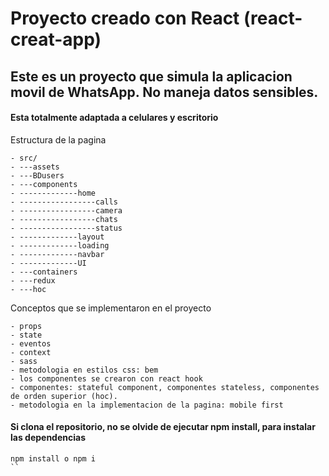 # Proyecto creado con React (react-creat-app)

## Este es un proyecto que simula la aplicacion movil de WhatsApp. No maneja datos sensibles.

#### Esta totalmente adaptada a celulares y escritorio

Estructura de la pagina 

    - src/
    - ---assets
    - ---BDusers
    - ---components
    - -------------home  
    - -----------------calls
    - -----------------camera
    - -----------------chats
    - -----------------status
    - -------------layout
    - -------------loading
    - -------------navbar
    - -------------UI
    - ---containers
    - ---redux
    - ---hoc

Conceptos que se implementaron en el proyecto
```
- props
- state
- eventos
- context
- sass
- metodologia en estilos css: bem
- los componentes se crearon con react hook
- componentes: stateful component, componentes stateless, componentes de orden superior (hoc).
- metodologia en la implementacion de la pagina: mobile first
```

#### Si clona el repositorio, no se olvide de ejecutar npm install, para instalar las dependencias
```
npm install o npm i
``

